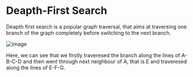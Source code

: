 # Deapth-First Search
Deapth first search is a popular graph traversal, that aims at traversing one branch of the graph completely before switching to the next branch.

![image](https://user-images.githubusercontent.com/62823486/174225715-ef20ac3c-7b11-425b-824b-72823e780c61.png)

Here, we can see that we firstly traveresed the branch along the lines of A-B-C-D and then went through next neighbour of A, that is E and traveresed along the lines of E-F-G.
